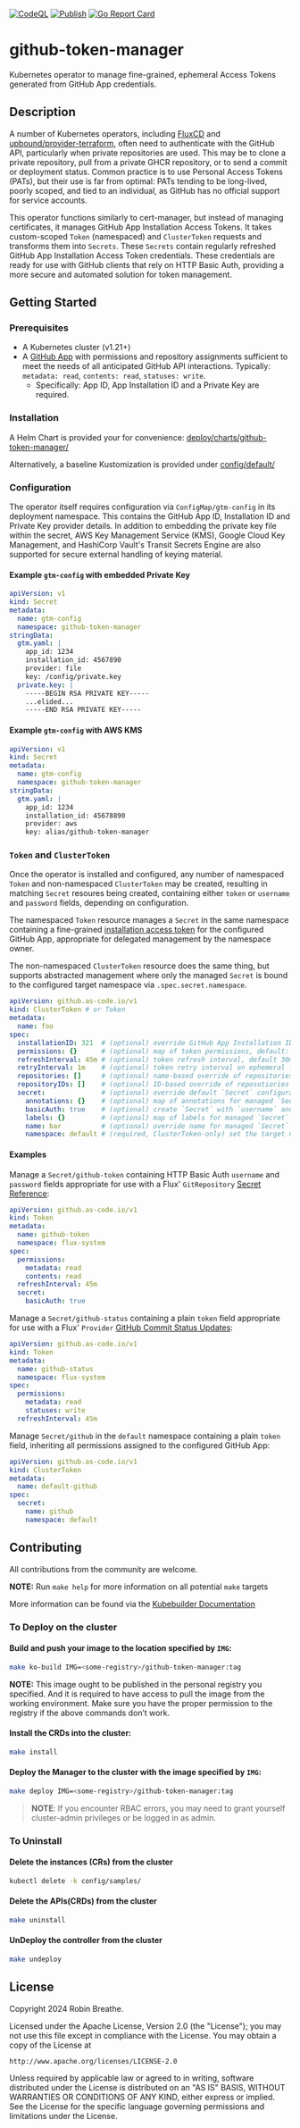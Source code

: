 [![CodeQL](https://github.com/isometry/github-token-manager/actions/workflows/codeql.yaml/badge.svg)](https://github.com/isometry/github-token-manager/actions/workflows/codeql.yaml)
[![Publish](https://github.com/isometry/github-token-manager/actions/workflows/publish.yaml/badge.svg)](https://github.com/isometry/github-token-manager/actions/workflows/publish.yaml)
[![Go Report Card](https://goreportcard.com/badge/github.com/isometry/github-token-manager)](https://goreportcard.com/report/github.com/isometry/github-token-manager)

# github-token-manager

Kubernetes operator to manage fine-grained, ephemeral Access Tokens generated from GitHub App credentials.

## Description

A number of Kubernetes operators, including [FluxCD](https://fluxcd.io/) and [upbound/provider-terraform](https://github.com/upbound/provider-terraform), often need to authenticate with the GitHub API, particularly when private repositories are used. This may be to clone a private repository, pull from a private GHCR repository, or to send a commit or deployment status. Common practice is to use Personal Access Tokens (PATs), but their use is far from optimal: PATs tending to be long-lived, poorly scoped, and tied to an individual, as GitHub has no official support for service accounts.

This operator functions similarly to cert-manager, but instead of managing certificates, it manages GitHub App Installation Access Tokens. It takes custom-scoped `Token` (namespaced) and `ClusterToken` requests and transforms them into `Secrets`. These `Secrets` contain regularly refreshed GitHub App Installation Access Token credentials. These credentials are ready for use with GitHub clients that rely on HTTP Basic Auth, providing a more secure and automated solution for token management.

## Getting Started

### Prerequisites

* A Kubernetes cluster (v1.21+)
* A [GitHub App](https://docs.github.com/en/apps/creating-github-apps) with permissions and repository assignments sufficient to meet the needs of all anticipated GitHub API interactions. Typically: `metadata: read`, `contents: read`, `statuses: write`.
  * Specifically: App ID, App Installation ID and a Private Key are required.

### Installation

A Helm Chart is provided your for convenience: [deploy/charts/github-token-manager/](deploy/charts/github-token-manager/)

Alternatively, a baseline Kustomization is provided under [config/default/](config/default/)

### Configuration

The operator itself requires configuration via `ConfigMap/gtm-config` in its deployment namespace. This contains the GitHub App ID, Installation ID and Private Key provider details. In addition to embedding the private key file within the secret, AWS Key Management Service (KMS), Google Cloud Key Management, and HashiCorp Vault's Transit Secrets Engine are also supported for secure external handling of keying material.

#### Example `gtm-config` with embedded Private Key

```yaml
apiVersion: v1
kind: Secret
metadata:
  name: gtm-config
  namespace: github-token-manager
stringData:
  gtm.yaml: |
    app_id: 1234
    installation_id: 4567890
    provider: file
    key: /config/private.key
  private.key: |
    -----BEGIN RSA PRIVATE KEY-----
    ...elided...
    -----END RSA PRIVATE KEY-----
```

#### Example `gtm-config` with AWS KMS

```yaml
apiVersion: v1
kind: Secret
metadata:
  name: gtm-config
  namespace: github-token-manager
stringData:
  gtm.yaml: |
    app_id: 1234
    installation_id: 45678890
    provider: aws
    key: alias/github-token-manager
```

### `Token` and `ClusterToken`

Once the operator is installed and configured, any number of namespaced `Token` and non-namespaced `ClusterToken` may be created, resulting in matching `Secret` resoures being created, containing either `token` or `username` and `password` fields, depending on configuration.

The namespaced `Token` resource manages a `Secret` in the same namespace containing a fine-grained [installation access token](https://docs.github.com/en/rest/apps/apps?apiVersion=2022-11-28#create-an-installation-access-token-for-an-app) for the configured GitHub App, appropriate for delegated management by the namespace owner.

The non-namespaced `ClusterToken` resource does the same thing, but supports abstracted management where only the managed `Secret` is bound to the configured target namespace via `.spec.secret.namespace`.

```yaml
apiVersion: github.as-code.io/v1
kind: ClusterToken # or Token
metadata:
  name: foo
spec:
  installationID: 321  # (optional) override GitHub App Installation ID configured for the operator
  permissions: {}      # (optional) map of token permissions, default: all permissions assigned to the GitHub App
  refreshInterval: 45m # (optional) token refresh interval, default 30m
  retryInterval: 1m    # (optional) token retry interval on ephemeral failure; default: 5m
  repositories: []     # (optional) name-based override of repositories accessible with managed token
  repositoryIDs: []    # (optional) ID-based override of reposotiories accessible with managed token
  secret:              # (optional) override default `Secret` configuration
    annotations: {}    # (optional) map of annotations for managed `Secret`
    basicAuth: true    # (optional) create `Secret` with `username` and `password` rather than `token`
    labels: {}         # (optional) map of labels for managed `Secret`
    name: bar          # (optional) override name for managed `Secret` (default: .metadata.name)
    namespace: default # (required, ClusterToken-only) set the target namespace for managed `Secret`
```

#### Examples

Manage a `Secret/github-token` containing HTTP Basic Auth `username` and `password` fields appropriate for use with a Flux' `GitRepository` [Secret Reference](https://fluxcd.io/flux/components/source/gitrepositories/#secret-reference):

```yaml
apiVersion: github.as-code.io/v1
kind: Token
metadata:
  name: github-token
  namespace: flux-system
spec:
  permissions:
    metadata: read
    contents: read
  refreshInterval: 45m
  secret:
    basicAuth: true
```

Manage a `Secret/github-status` containing a plain `token` field appropriate for use with a Flux' `Provider` [GitHub Commit Status Updates](https://fluxcd.io/flux/components/notification/providers/#github):

```yaml
apiVersion: github.as-code.io/v1
kind: Token
metadata:
  name: github-status
  namespace: flux-system
spec:
  permissions:
    metadata: read
    statuses: write
  refreshInterval: 45m
```

Manage `Secret/github` in the `default` namespace containing a plain `token` field, inheriting all permissions assigned to the configured GitHub App:

```yaml
apiVersion: github.as-code.io/v1
kind: ClusterToken
metadata:
  name: default-github
spec:
  secret:
    name: github
    namespace: default
```

## Contributing

All contributions from the community are welcome.

**NOTE:** Run `make help` for more information on all potential `make` targets

More information can be found via the [Kubebuilder Documentation](https://book.kubebuilder.io/introduction.html)

### To Deploy on the cluster


#### Build and push your image to the location specified by `IMG`:

```sh
make ko-build IMG=<some-registry>/github-token-manager:tag
```

**NOTE:** This image ought to be published in the personal registry you specified. 
And it is required to have access to pull the image from the working environment. 
Make sure you have the proper permission to the registry if the above commands don’t work.

#### Install the CRDs into the cluster:

```sh
make install
```

#### Deploy the Manager to the cluster with the image specified by `IMG`:

```sh
make deploy IMG=<some-registry>/github-token-manager:tag
```

> **NOTE**: If you encounter RBAC errors, you may need to grant yourself cluster-admin 
privileges or be logged in as admin.

### To Uninstall

#### Delete the instances (CRs) from the cluster

```sh
kubectl delete -k config/samples/
```

#### Delete the APIs(CRDs) from the cluster

```sh
make uninstall
```

#### UnDeploy the controller from the cluster

```sh
make undeploy
```

## License

Copyright 2024 Robin Breathe.

Licensed under the Apache License, Version 2.0 (the "License");
you may not use this file except in compliance with the License.
You may obtain a copy of the License at

    http://www.apache.org/licenses/LICENSE-2.0

Unless required by applicable law or agreed to in writing, software
distributed under the License is distributed on an "AS IS" BASIS,
WITHOUT WARRANTIES OR CONDITIONS OF ANY KIND, either express or implied.
See the License for the specific language governing permissions and
limitations under the License.
